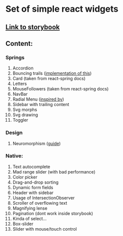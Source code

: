 # Set of simple react widgets

## [Link to storybook](https://stirearlankar.github.io/react-components)

## Content:

### Springs

1. Accordion
2. Bouncing trails ([implementation of this](https://www.youtube.com/watch?v=5QCYBiANRYs&t=1500s))
3. Card (taken from react-spring docs)
4. Letters
5. MouseFollowers (taken from react-spring docs)
6. NavBar
7. Radial Menu ([inspired by](https://www.youtube.com/watch?v=MhQI-ysRyrk))
8. Sidebar with trailing content
9. Svg morphs
10. Svg drawing
11. Toggler

### Design

1. Neuromorphism ([guide](https://www.figma.com/file/J1uPSOY5k577mDpSfGFven/Skeuomorph-Small-Style-Guide))

### Native:

1. Text autocomplete
2. Mad range slider (with bad performance)
3. Color picker
4. Drag-and-drop sorting
5. Dynamic form fields
6. Header with sidebar
7. Usage of IntersectionObserver
8. Scroller of overflowing text
9. Magnifying lense
10. Pagination (dont work inside storybook)
11. Kinda of select...
12. Box-slider
13. Slider with mouse/touch control
